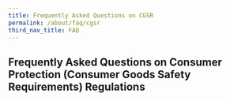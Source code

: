 ```yaml
---
title: Frequently Asked Questions on CGSR
permalink: /about/faq/cgsr
third_nav_title: FAQ
---
```


## Frequently Asked Questions on Consumer Protection (Consumer Goods Safety Requirements) Regulations
